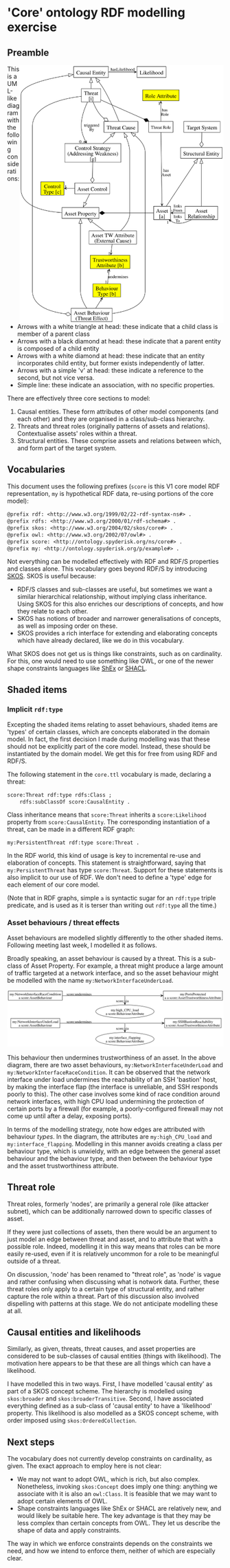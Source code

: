 # 'Core' ontology RDF modelling exercise

## Preamble

<img align="right" src="https://raw.githubusercontent.com/Spyderisk/ontopublish/main/ontology/pre-transcription.svg" height="600" />

This is a UML-like diagram with the following considerations:
- Arrows with a white triangle at head: these indicate that a child class is member of a parent class
- Arrows with a black diamond at head: these indicate that a parent entity is composed of a child entity
- Arrows with a white diamond at head: these indicate that an entity incorporates child entity, but former exists independently of latter.
- Arrows with a simple 'v' at head: these indicate a reference to the second, but not vice versa.
- Simple line: these indicate an association, with no specific properties.

There are effectively three core sections to model:
1. Causal entities. These form attributes of other model components (and each other) and they are organised in a class/sub-class hierarchy.
2. Threats and threat roles (originally patterns of assets and relations). Contextualise assets' roles within a threat.
3. Structural entities. These comprise assets and relations between which, and form part of the target system.

## Vocabularies

This document uses the following prefixes (`score` is this V1 core model RDF representation, `my` is hypothetical RDF data, re-using portions of the core model):
```turtle
@prefix rdf: <http://www.w3.org/1999/02/22-rdf-syntax-ns#> .
@prefix rdfs: <http://www.w3.org/2000/01/rdf-schema#> .
@prefix skos: <http://www.w3.org/2004/02/skos/core#> .
@prefix owl: <http://www.w3.org/2002/07/owl#> .
@prefix score: <http://ontology.spyderisk.org/ns/core#> .
@prefix my: <http://ontology.spyderisk.org/p/example#> .
```

Not everything can be modelled effectively with RDF and RDF/S properties and classes alone. This vocabulary goes beyond RDF/S by introducing [SKOS](https://www.w3.org/2004/02/skos/). SKOS is useful because:
- RDF/S classes and sub-classes are useful, but sometimes we want a similar hierarchical relationship, without implying class inheritance. Using SKOS for this also enriches our descriptions of concepts, and how they relate to each other.
- SKOS has notions of broader and narrower generalisations of concepts, as well as imposing order on these.
- SKOS provides a rich interface for extending and elaborating concepts which have already declared, like we do in this vocabulary.

What SKOS does not get us is things like constraints, such as on cardinality. For this, one would need to use something like OWL, or one of the newer shape constraints languages like [ShEx](https://shex.io/) or [SHACL](https://www.w3.org/TR/shacl/).

## Shaded items

### Implicit `rdf:type`

Excepting the shaded items relating to asset behaviours, shaded items are 'types' of certain classes, which are concepts elaborated in the domain model. In fact, the first decision I made during modelling was that these should not be explicitly part of the core model. Instead, these should be instantiated by the domain model. We get this for free from using RDF and RDF/S.

The following statement in the `core.ttl` vocabulary is made, declaring a threat:
```turtle
score:Threat rdf:type rdfs:Class ;
    rdfs:subClassOf score:CausalEntity .
```
Class inheritance means that `score:Threat` inherits a `score:Likelihood` property from `score:CausalEntity`. The corresponding instantiation of a threat, can be made in a different RDF graph:
```turtle
my:PersistentThreat rdf:type score:Threat .
```
In the RDF world, this kind of usage is key to incremental re-use and elaboration of concepts. This statement is straightforward, saying that `my:PersistentThreat` has type `score:Threat`. Support for these statements is also implicit to our use of RDF. We don't need to define a 'type' edge for each element of our core model. 

(Note that in RDF graphs, simple `a` is syntactic sugar for an `rdf:type` triple predicate, and is used as it is terser than writing out `rdf:type` all the time.)

### Asset behaviours / threat effects

Asset behaviours are modelled slightly differently to the other shaded items. Following meeting last week, I modelled it as follows.

Broadly speaking, an asset behaviour is caused by a threat. This is a sub-class of Asset Property. For example, a threat might produce a large amount of traffic targeted at a network interface, and so the asset behaviour might be modelled with the name `my:NetworkInterfaceUnderLoad`.

![behaviour-attrs](https://raw.githubusercontent.com/Spyderisk/ontopublish/main/ontology/attrs-singleton.svg)

This behaviour then undermines trustworthiness of an asset. In the above diagram, there are two asset behaviours, `my:NetworkInterfaceUnderLoad` and `my:NetworkInterfaceRaceCondition`. It can be observed that the network interface under load undermines the reachability of an SSH 'bastion' host, by making the interface flap (the interface is unreliable, and SSH responds poorly to this). The other case involves some kind of race condition around network interfaces, with high CPU load undermining the protection of certain ports by a firewall (for example, a poorly-configured firewall may not come up until after a delay, exposing ports).

In terms of the modelling strategy, note how edges are attributed with behaviour *types*. In the diagram, the attributes are `my:high_CPU_load` and `my:interface_flapping`. Modelling in this manner avoids creating a class per behaviour type, which is unwieldy, with an edge between the general asset behaviour and the behaviour type, and then between the behaviour type and the asset trustworthiness attribute.

## Threat role
    
Threat roles, formerly 'nodes', are primarily a general role (like attacker subnet), which can be additionally narrowed down to specific classes of asset. 

If they were just collections of assets, then there would be an argument to just model an edge between threat and asset, and to attribute that with a possible role. Indeed, modelling it in this way means that roles can be more easily re-used, even if it is relatively uncommon for a role to be meaningful outside of a threat. 

On discussion, 'node' has been renamed to "threat role", as 'node' is vague and rather confusing when discussing what is notwork data. Further, these threat roles only apply to a certain type of structural entity, and rather capture the role within a threat. Part of this discussion also involved dispelling with patterns at this stage. We do not anticipate modelling these at all.

## Causal entities and likelihoods

Similarly, as given, threats, threat causes, and asset properties are considered to be sub-classes of causal entities (things with likelihood). The motivation here appears to be that these are all things which can have a likelihood.

I have modelled this in two ways. First, I have modelled 'causal entity' as part of a SKOS concept scheme. The hierarchy is modelled using `skos:broader` and `skos:broaderTransitive`. Second, I have associated everything defined as a sub-class of 'causal entity' to have a 'likelihood' property. This likelihood is also modelled as a SKOS concept scheme, with order imposed using `skos:OrderedCollection`.

## Next steps

The vocabulary does not currently develop constraints on cardinality, as given. The exact approach to employ here is not clear:
- We may not want to adopt OWL, which is rich, but also complex. Nonetheless, invoking `skos:Concept` does imply one thing: anything we associate with it is also an `owl:Class`. It is feasible that we may want to adopt certain elements of OWL.
- Shape constraints languages like ShEx or SHACL are relatively new, and would likely be suitable here. The key advantage is that they may be less complex than certain concepts from OWL. They let us describe the shape of data and apply constraints.

The way in which we enforce constraints depends on the constraints we need, and how we intend to enforce them, neither of which are especially clear.
